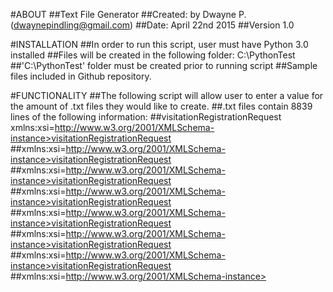 #ABOUT
##Text File Generator
##Created: by Dwayne P. (dwaynepindling@gmail.com)
##Date: April 22nd 2015
##Version 1.0


#INSTALLATION
##In order to run this script, user must have Python 3.0 installed
##Files will be created in the following folder: C:\PythonTest
##'C:\PythonTest' folder must be created prior to running script
##Sample files included in Github repository.


#FUNCTIONALITY
##The following script will allow user to enter a value for the amount of .txt files they would like to create.
##.txt files contain 8839 lines of the following information:
##visitationRegistrationRequest xmlns:xsi=http://www.w3.org/2001/XMLSchema-instance>visitationRegistrationRequest 
##xmlns:xsi=http://www.w3.org/2001/XMLSchema-instance>visitationRegistrationRequest 
##xmlns:xsi=http://www.w3.org/2001/XMLSchema-instance>visitationRegistrationRequest 
##xmlns:xsi=http://www.w3.org/2001/XMLSchema-instance>visitationRegistrationRequest 
##xmlns:xsi=http://www.w3.org/2001/XMLSchema-instance>visitationRegistrationRequest 
##xmlns:xsi=http://www.w3.org/2001/XMLSchema-instance>visitationRegistrationRequest 
##xmlns:xsi=http://www.w3.org/2001/XMLSchema-instance>visitationRegistrationRequest 
##xmlns:xsi=http://www.w3.org/2001/XMLSchema-instance>
